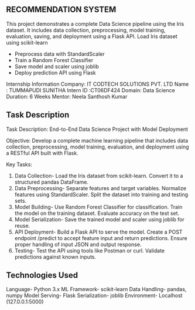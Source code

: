 ## RECOMMENDATION SYSTEM

This project demonstrates a complete Data Science pipeline using the Iris dataset. 
It includes data collection, preprocessing, model training, evaluation, saving, and deployment using a Flask API.
Load Iris dataset using scikit-learn

- Preprocess data with StandardScaler
- Train a Random Forest Classifier
- Save model and scaler using joblib
- Deploy prediction API using Flask



Internship Information Company: IT CODTECH SOLUTIONS PVT. LTD
Name : TUMMAPUDI SUNITHA 
Intern ID :CT06DF424 
Domain: Data Science
Duration: 6 Weeks 
Mentor: Neela Santhosh Kumar

## Task Description

Task Description: End-to-End Data Science Project with Model Deployment

Objective:
Develop a complete machine learning pipeline that includes data collection, preprocessing, model training, evaluation, and deployment using a RESTful API built with Flask.

 Key Tasks:
1. Data Collection-
Load the Iris dataset from scikit-learn.
Convert it to a structured pandas DataFrame.
2. Data Preprocessing-
Separate features and target variables.
Normalize features using StandardScaler.
Split the dataset into training and testing sets.
3. Model Building-
Use Random Forest Classifier for classification.
Train the model on the training dataset.
Evaluate accuracy on the test set.
4. Model Serialization-
Save the trained model and scaler using joblib for reuse.
5. API Deployment-
Build a Flask API to serve the model.
Create a POST endpoint /predict to accept feature input and return predictions.
Ensure proper handling of input JSON and output response.
6. Testing-
Test the API using tools like Postman or curl.
Validate predictions against known inputs.


## Technologies Used
Language-	Python 3.x
ML Framework-	scikit-learn
Data Handling-	pandas, numpy
Model Serving-	Flask
Serialization-	joblib
Environment-	Localhost (127.0.0.1:5000)
